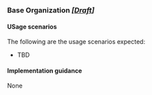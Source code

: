 ### Base Organization *[[Draft](http://hl7.org/fhir/stu3/valueset-publication-status.html)]*

#### USage scenarios
The following are the usage scenarios expected:

* TBD

#### Implementation guidance
None


